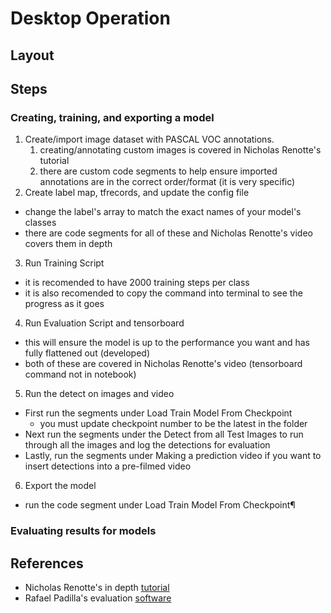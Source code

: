 # Desktop Operation
## Layout
## Steps
### Creating, training, and exporting a model
1. Create/import image dataset with PASCAL VOC annotations.
    1. creating/annotating custom images is covered in Nicholas Renotte's tutorial
    2. there are custom code segments to help ensure imported annotations are in the correct order/format (it is very specific)
2. Create label map, tfrecords, and update the config file
  - change the label's array to match the exact names of your model's classes
  - there are code segments for all of these and Nicholas Renotte's video covers them in depth
3. Run Training Script
  - it is recomended to have 2000 training steps per class
  - it is also recomended to copy the command into terminal to see the progress as it goes
4. Run Evaluation Script and tensorboard
  - this will ensure the model is up to the performance you want and has fully flattened out (developed)
  - both of these are covered in Nicholas Renotte's video (tensorboard command not in notebook)
5. Run the detect on images and video
  - First run the segments under Load Train Model From Checkpoint
    - you must update checkpoint number to be the latest in the folder
  - Next run the segments under the Detect from all Test Images to run through all the images and log the detections for evaluation
  - Lastly, run the segments under Making a prediction video if you want to insert detections into a pre-filmed video
6. Export the model
  - run the code segment under Load Train Model From Checkpoint¶
### Evaluating results for models
## References
 - Nicholas Renotte's in depth [tutorial](https://www.youtube.com/watch?v=yqkISICHH-U)
 - Rafael Padilla's evaluation [software](https://github.com/rafaelpadilla/review_object_detection_metrics)

